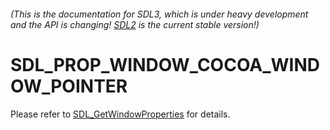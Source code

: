 ###### (This is the documentation for SDL3, which is under heavy development and the API is changing! [SDL2](https://wiki.libsdl.org/SDL2/) is the current stable version!)
# SDL_PROP_WINDOW_COCOA_WINDOW_POINTER

Please refer to [SDL_GetWindowProperties](SDL_GetWindowProperties) for details.

